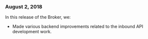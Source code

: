 ### August 2, 2018

In this release of the Broker, we:

* Made various backend improvements related to the inbound API development work.
